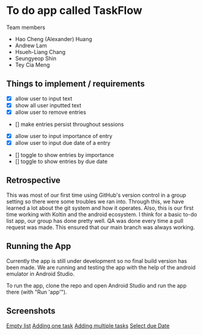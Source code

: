 # To do app called TaskFlow

Team members
- Hao Cheng (Alexander) Huang
- Andrew Lam
- Hsueh-Liang Chang
- Seungyeop Shin
- Tey Cia Meng

## Things to implement / requirements
- [x] allow user to input text
- [x] show all user inputted text
- [x] allow user to remove entries
- [] make entries persist throughout sessions
- [x] allow user to input importance of entry
- [x] allow user to input due date of a entry
- [] toggle to show entries by importance
- [] toggle to show entries by due date

## Retrospective

This was most of our first time using GitHub's version control in a group setting so there were some troubles we ran into. Through this, we have learned a lot about the git system and how it operates. Also, this is our first time working with Koltin and the android ecosystem. I think for a basic to-do list app, our group has done pretty well. QA was done every time a pull request was made. This ensured that our main branch was always working. 

## Running the App

Currently the app is still under development so no final build version has been made. 
We are running and testing the app with the help of the android emulator in Android Studio. 


To run the app, clone the repo and open Android Studio and run the app there (with "Run 'app'"). 

## Screenshots

[Empty list](./images/emptyList.png)
[Adding one task](./images/oneTask.png)
[Adding multiple tasks](./images/twoTask.png)
[Select due Date](./images/dateSelect.png)

